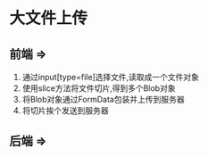 # 大文件上传

## 前端 =>

1. 通过input[type=file]选择文件,读取成一个文件对象
2. 使用slice方法将文件切片,得到多个Blob对象
3. 将Blob对象通过FormData包装并上传到服务器
4. 将切片挨个发送到服务器

## 后端 =>
